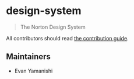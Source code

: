 # design-system

> The Norton Design System

All contributors should read [the contribution guide](CONTRIBUTING.md).

## Maintainers

* Evan Yamanishi